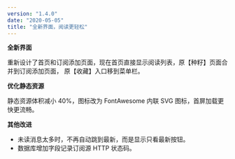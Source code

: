 ```yaml
---
version: "1.4.0"
date: "2020-05-05"
title: "全新界面，阅读更轻松"
---
```


**全新界面**

重新设计了首页和订阅添加页面，现在首页直接显示阅读列表，原【种籽】页面合并到订阅添加页面，
原【收藏】入口移到菜单栏。

**优化静态资源**

静态资源体积减小 40%，图标改为 FontAwesome 内联 SVG 图标，首屏加载更快更流畅。

**其他改进**

- 未读消息太多时，不再自动跳到最新，而是显示只看最新按钮。
- 数据库增加字段记录订阅源 HTTP 状态码。
